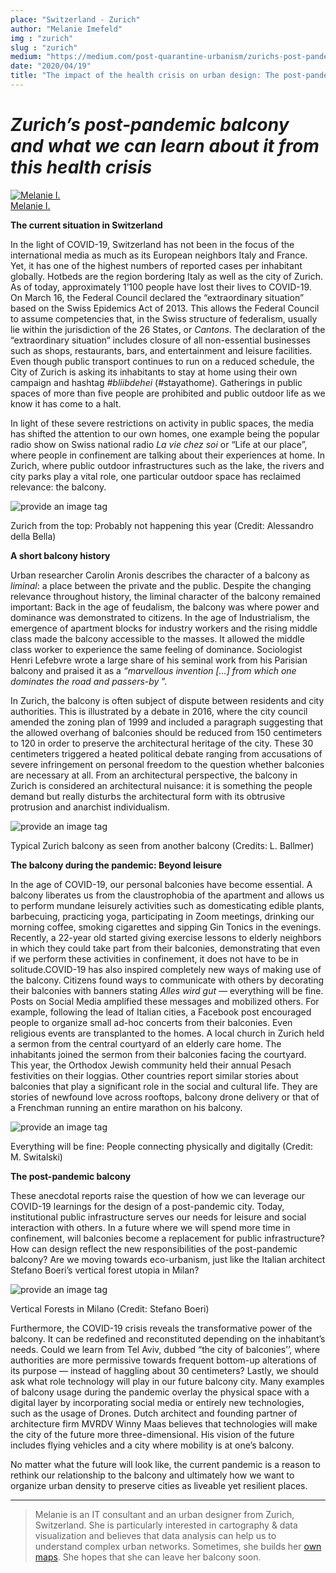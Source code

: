 ```yaml
---
place: "Switzerland - Zurich"
author: "Melanie Imefeld"
img : "zurich"
slug : "zurich"
medium: "https://medium.com/post-quarantine-urbanism/zurichs-post-pandemic-balcony-and-what-we-can-learn-about-it-from-this-health-crisis-889e4081bfa3"
date: "2020/04/19"
title: "The impact of the health crisis on urban design: The post-pandemic balcony"
---
```

**_Zurich’s post-pandemic balcony and what we can learn about it from this health crisis_**
===========================================================================================

[![Melanie I.](https://miro.medium.com/fit/c/96/96/2*b0TtwxwB_LacHXKaWVHFug.jpeg)](https://medium.com/@indemfeld?source=post_page-----889e4081bfa3----------------------)<br/>
[Melanie I.](https://medium.com/@indemfeld?source=post_page-----889e4081bfa3----------------------)

**The current situation in Switzerland**

In the light of COVID-19, Switzerland has not been in the focus of the international media as much as its European neighbors Italy and France. Yet, it has one of the highest numbers of reported cases per inhabitant globally. Hotbeds are the region bordering Italy as well as the city of Zurich. As of today, approximately 1’100 people have lost their lives to COVID-19. On March 16, the Federal Council declared the “extraordinary situation” based on the Swiss Epidemics Act of 2013. This allows the Federal Council to assume competencies that, in the Swiss structure of federalism, usually lie within the jurisdiction of the 26 States, or _Cantons_. The declaration of the “extraordinary situation“ includes closure of all non-essential businesses such as shops, restaurants, bars, and entertainment and leisure facilities. Even though public transport continues to run on a reduced schedule, the City of Zurich is asking its inhabitants to stay at home using their own campaign and hashtag _#bliibdehei_ (#stayathome). Gatherings in public spaces of more than five people are prohibited and public outdoor life as we know it has come to a halt.

In light of these severe restrictions on activity in public spaces, the media has shifted the attention to our own homes, one example being the popular radio show on Swiss national radio _La vie chez soi_ or “Life at our place”, where people in confinement are talking about their experiences at home. In Zurich, where public outdoor infrastructures such as the lake, the rivers and city parks play a vital role, one particular outdoor space has reclaimed relevance: the balcony.

<img src="https://miro.medium.com/max/1400/1*9m0QoKuCeVylBRbUzJwWfA.jpeg" alt="provide an image tag"/>

Zurich from the top: Probably not happening this year (Credit: Alessandro della Bella)

**A short balcony history**

Urban researcher Carolin Aronis describes the character of a balcony as _liminal_: a place between the private and the public. Despite the changing relevance throughout history, the liminal character of the balcony remained important: Back in the age of feudalism, the balcony was where power and dominance was demonstrated to citizens. In the age of Industrialism, the emergence of apartment blocks for industry workers and the rising middle class made the balcony accessible to the masses. It allowed the middle class worker to experience the same feeling of dominance. Sociologist Henri Lefebvre wrote a large share of his seminal work from his Parisian balcony and praised it as a _“marvellous invention \[…\] from which one dominates the road and passers-by_ ”.

In Zurich, the balcony is often subject of dispute between residents and city authorities. This is illustrated by a debate in 2016, where the city council amended the zoning plan of 1999 and included a paragraph suggesting that the allowed overhang of balconies should be reduced from 150 centimeters to 120 in order to preserve the architectural heritage of the city. These 30 centimeters triggered a heated political debate ranging from accusations of severe infringement on personal freedom to the question whether balconies are necessary at all. From an architectural perspective, the balcony in Zurich is considered an architectural nuisance: it is something the people demand but really disturbs the architectural form with its obtrusive protrusion and anarchist individualism.

<img src="https://miro.medium.com/max/1400/1*nmTjEAfoSjjOvYo6cM6TyA.png" alt="provide an image tag"/>

Typical Zurich balcony as seen from another balcony (Credits: L. Ballmer)

**The balcony during the pandemic: Beyond leisure**

In the age of COVID-19, our personal balconies have become essential. A balcony liberates us from the claustrophobia of the apartment and allows us to perform mundane leisurely activities such as domesticating edible plants, barbecuing, practicing yoga, participating in Zoom meetings, drinking our morning coffee, smoking cigarettes and sipping Gin Tonics in the evenings. Recently, a 22-year old started giving exercise lessons to elderly neighbors in which they could take part from their balconies, demonstrating that even if we perform these activities in confinement, it does not have to be in solitude.COVID-19 has also inspired completely new ways of making use of the balcony. Citizens found ways to communicate with others by decorating their balconies with banners stating _Alles wird gut —_ everything will be fine. Posts on Social Media amplified these messages and mobilized others. For example, following the lead of Italian cities, a Facebook post encouraged people to organize small ad-hoc concerts from their balconies. Even religious events are transplanted to the homes. A local church in Zurich held a sermon from the central courtyard of an elderly care home. The inhabitants joined the sermon from their balconies facing the courtyard. This year, the Orthodox Jewish community held their annual Pesach festivities on their loggias. Other countries report similar stories about balconies that play a significant role in the social and cultural life. They are stories of newfound love across rooftops, balcony drone delivery or that of a Frenchman running an entire marathon on his balcony.

<img src="https://miro.medium.com/max/1400/1*j1Uu0FEMYVB6dCngEiWHsg.png" alt="provide an image tag"/>

Everything will be fine: People connecting physically and digitally (Credit: M. Switalski)

**The post-pandemic balcony**

These anecdotal reports raise the question of how we can leverage our COVID-19 learnings for the design of a post-pandemic city. Today, institutional public infrastructure serves our needs for leisure and social interaction with others. In a future where we will spend more time in confinement, will balconies become a replacement for public infrastructure? How can design reflect the new responsibilities of the post-pandemic balcony? Are we moving towards eco-urbanism, just like the Italian architect Stefano Boeri’s vertical forest utopia in Milan?

<img src="https://miro.medium.com/max/1400/1*yeT0ZLB5v2xjQyVV7CMr4Q.jpeg" alt="provide an image tag"/>

Vertical Forests in Milano (Credit: Stefano Boeri)

Furthermore, the COVID-19 crisis reveals the transformative power of the balcony. It can be redefined and reconstituted depending on the inhabitant’s needs. Could we learn from Tel Aviv, dubbed “the city of balconies’’, where authorities are more permissive towards frequent bottom-up alterations of its purpose — instead of haggling about 30 centimeters? Lastly, we should ask what role technology will play in our future balcony city. Many examples of balcony usage during the pandemic overlay the physical space with a digital layer by incorporating social media or entirely new technologies, such as the usage of Drones. Dutch architect and founding partner of architecture firm MVRDV Winny Maas believes that technologies will make the city of the future more three-dimensional. His vision of the future includes flying vehicles and a city where mobility is at one’s balcony.

No matter what the future will look like, the current pandemic is a reason to rethink our relationship to the balcony and ultimately how we want to organize urban density to preserve cities as liveable yet resilient places.

* * *

> Melanie is an IT consultant and an urban designer from Zurich, Switzerland. She is particularly interested in cartography & data visualization and believes that data analysis can help us to understand complex urban networks. Sometimes, she builds her [own maps](https://www.melanieimfeld.com/). She hopes that she can leave her balcony soon.
